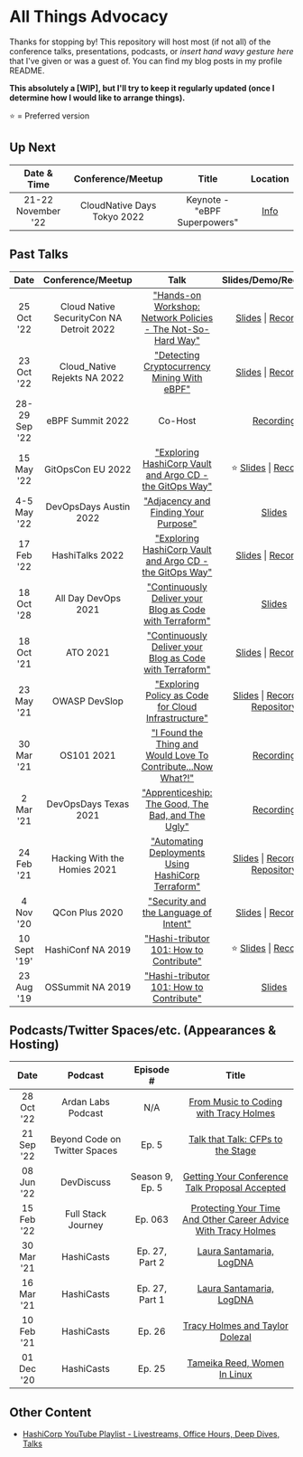 # All Things Advocacy

Thanks for stopping by! This repository will host most (if not all) of the conference talks, presentations, podcasts, or _insert hand wavy gesture here_ that I've given or was a guest of. You can find my blog posts in my profile README.
  
  **This absolutely a [WIP], but I'll try to keep it regularly updated (once I determine how I would like to arrange things).**
  
 <!--Want me to speak at your event? You can contact me here
 INSERT GOOGLE FORM OR WHATEVS HERE
-->
:star: = Preferred version

## Up Next

Date & Time|Conference/Meetup|Title|Location
:---------:|:---------------:|:---:|:-------:
21-22 November '22 | CloudNative Days Tokyo 2022 | Keynote - "eBPF Superpowers" | [Info](https://event.cloudnativedays.jp/cndt2022)

## Past Talks

Date|Conference/Meetup|Talk|Slides/Demo/Recording
:---------:|:---------------:|:--:|:--------------------:
25 Oct '22 | Cloud Native SecurityCon NA Detroit 2022 | ["Hands-on Workshop: Network Policies - The Not-So-Hard Way"](https://github.com/tracypholmes/all-things-advocacy/tree/main/network-policies-the-not-so-hard-way) | [Slides](https://github.com/tracypholmes/all-things-advocacy/blob/main/network-policies-the-not-so-hard-way/KubeConNA2022_Network-Policies-The-Not-So-Hard-Way.pdf) \| [Recording](https://youtu.be/pz1QyvTc_HU)
23 Oct '22 | Cloud_Native Rejekts NA 2022 | ["Detecting Cryptocurrency Mining With eBPF"](https://github.com/tracypholmes/all-things-advocacy/tree/main/detecting-cryptocurrency-mining-ebpf) | [Slides](https://github.com/tracypholmes/all-things-advocacy/blob/main/detecting-cryptocurrency-mining-ebpf/rejekts-tetragon_and_cryptocurrency.pdf) \| [Recording](https://youtu.be/UJsdvmGnpNI?t=17664)
28-29 Sep '22 | eBPF Summit 2022 | Co-Host | [Recording](https://youtube.com/playlist?list=PLDg_GiBbAx-mAwr1P5H4xFEn7X-qWZ2V_)
15 May '22 | GitOpsCon EU 2022 | ["Exploring HashiCorp Vault and Argo CD - the GitOps Way"](https://github.com/tracypholmes/all-things-advocacy/tree/main/vault-and-argocd-gitops#exploring-hashicorp-vault-and-argocd---the-gitops-way) | :star: [Slides](https://github.com/tracypholmes/all-things-advocacy/blob/main/vault-and-argocd-gitops/GitOpsCon%20EU%202022/GitOpsCon%20EU%202022%20-%20Exploring%20Vault%20and%20ArgoCD%20-%20The%20GitOps%20Way.pdf) \| [Recording](https://youtu.be/2camnnjyviw)
4-5 May '22 | DevOpsDays Austin 2022 | ["Adjacency and Finding Your Purpose"](https://github.com/tracypholmes/all-things-advocacy/tree/main/adjacency-and-finding-your-purpose) | [Slides](https://github.com/tracypholmes/all-things-advocacy/blob/main/adjacency-and-finding-your-purpose/Adjacency%and%Finding%Your%Purpose.pdf)
17 Feb '22 | HashiTalks 2022 | ["Exploring HashiCorp Vault and Argo CD - the GitOps Way"](https://github.com/tracypholmes/all-things-advocacy/tree/main/vault-and-argocd-gitops#exploring-hashicorp-vault-and-argocd---the-gitops-way) | [Slides](https://github.com/tracypholmes/all-things-advocacy/blob/main/vault-and-argocd-gitops/HashiTalks%202022/HashiTalks%202022%20-%20Vault%20and%20ArgoCD%20the%20GitOps%20Way.pdf) \| [Recording](https://youtu.be/9ui3giZHaA0)
18 Oct '28 | All Day DevOps 2021 | ["Continuously Deliver your Blog as Code with Terraform"](https://github.com/tracypholmes/all-things-advocacy/tree/main/continuously-deliver-your-blog-as-code-with-terraform) | [Slides](https://github.com/tracypholmes/all-things-advocacy/blob/main/continuously-deliver-your-blog-as-code-with-terraform/Continuously%20Deliver%20your%20Blog%20as%20Code%20with%20Terraform.pdf)
18 Oct '21 | ATO 2021 | ["Continuously Deliver your Blog as Code with Terraform"](https://github.com/tracypholmes/all-things-advocacy/tree/main/continuously-deliver-your-blog-as-code-with-terraform) | [Slides](https://github.com/tracypholmes/all-things-advocacy/blob/main/continuously-deliver-your-blog-as-code-with-terraform/Continuously%20Deliver%20your%20Blog%20as%20Code%20with%20Terraform.pdf) \| [Recording](https://www.youtube.com/watch?v=K2VOQenZEYE)
23 May '21 | OWASP DevSlop | ["Exploring Policy as Code for Cloud Infrastructure"](https://github.com/tracypholmes/all-things-advocacy/tree/main/owasp-devslop-exploring-policy-as-code) | [Slides](https://github.com/tracypholmes/all-things-advocacy/blob/main/owasp-devslop-exploring-policy-as-code/20210523-OWASPDevSlop-PolicyAsCode.pdf) \| [Recording](https://youtu.be/eFGqqTz_5QY) \| [Repository](https://github.com/tracypholmes/policy-as-code-workshop)
30 Mar '21 | OS101 2021 | ["I Found the Thing and Would Love To Contribute...Now What?!"](https://github.com/tracypholmes/all-things-advocacy/tree/main/found-the-thing-would-love-to-contribute) |  [Recording](https://www.youtube.com/watch?v=as_fx_c4uZk&t=551s)
2 Mar '21 | DevOpsDays Texas 2021 | ["Apprenticeship: The Good, The Bad, and The Ugly"](https://github.com/tracypholmes/all-things-advocacy/tree/main/apprenticeship-the-good-the-bad-the-ugly) | [Recording](https://youtu.be/Ji_Dl92D6ps?t=9016)
24 Feb '21 | Hacking With the Homies 2021 | ["Automating Deployments Using HashiCorp Terraform"](https://github.com/tracypholmes/all-things-advocacy/tree/main/automating-deployments-using-hashicorp-terraform) | [Slides](https://github.com/tracypholmes/all-things-advocacy/blob/main/automating-deployments-using-hashicorp-terraform/Automating%20Deployments%20using%20HashiCorp%20Terraform.pdf) \| [Recording](https://www.youtube.com/watch?v=hnMiC7HYjTQ) \| [Repository](https://github.com/tracypholmes/terraform-k8s-demo#automating-deployments-with-terraform-walkthrough)
4 Nov '20 | QCon Plus 2020 | ["Security and the Language of Intent"](https://github.com/tracypholmes/all-things-advocacy/tree/main/security-and-the-language-of-intent) | [Slides](https://github.com/tracypholmes/all-things-advocacy/blob/main/security-and-the-language-of-intent/Security%20and%20the%20Language%20of%20Intent.pdf) \| [Recording](https://www.youtube.com/watch?v=Z12WwflUPHI)
10 Sept '19' | HashiConf NA 2019 | ["Hashi-tributor 101: How to Contribute"](https://github.com/tracypholmes/all-things-advocacy/tree/main/hashi-tributor-101) | :star: [Slides](https://github.com/tracypholmes/all-things-advocacy/blob/main/hashi-tributor-101/Hashi-tributor%20101.pdf) \| [Recording](https://www.youtube.com/watch?v=_dCL0i8s_yI)
23 Aug '19 | OSSummit NA 2019 | ["Hashi-tributor 101: How to Contribute"](https://github.com/tracypholmes/all-things-advocacy/tree/main/hashi-tributor-101) | [Slides](https://github.com/tracypholmes/all-things-advocacy/blob/main/hashi-tributor-101/Hashi-tributor%20101.pdf)

## Podcasts/Twitter Spaces/etc. (Appearances & Hosting)

Date|Podcast|Episode #|Title
:--:|:-----:|:-------:|:----:
28 Oct '22 | Ardan Labs Podcast | N/A | [From Music to Coding with Tracy Holmes](https://ardanlabs.buzzsprout.com/1466944/11573150)
21 Sep '22 | Beyond Code on Twitter Spaces | Ep. 5 | [Talk that Talk: CFPs to the Stage](https://twitter.com/i/spaces/1LyxBqeqlMLJN?s=20)
08 Jun '22 | DevDiscuss | Season 9, Ep. 5 | [Getting Your Conference Talk Proposal Accepted](https://devpods.herokuapp.com/podcasts/devdiscuss/episodes/270)
15 Feb '22 | Full Stack Journey | Ep. 063 | [Protecting Your Time And Other Career Advice With Tracy Holmes](https://packetpushers.net/podcast/full-stack-journey-063-protecting-your-time-and-other-career-advice-with-tracy-holmes/)
30 Mar '21 | HashiCasts | Ep. 27, Part 2 | [Laura Santamaria, LogDNA](https://www.hashicorp.com/resources/hashicast-episode-27-part-2-laura-santamaria-logdna)
16 Mar '21 | HashiCasts | Ep. 27, Part 1 | [Laura Santamaria, LogDNA](https://www.hashicorp.com/resources/hashicast-episode-27-part-1-laura-santamaria-logdna)
10 Feb '21 | HashiCasts | Ep. 26 | [Tracy Holmes and Taylor Dolezal](https://www.hashicorp.com/resources/hashicast-episode-26-tracy-holmes-and-taylor-dolezal)
01 Dec '20 | HashiCasts | Ep. 25 | [Tameika Reed, Women In Linux](https://www.hashicorp.com/resources/hashicast-episode-25-tameika-reed-women-in-linux)

## Other Content

- [HashiCorp YouTube Playlist - Livestreams, Office Hours, Deep Dives, Talks](<https://www.youtube.com/c/HashiCorp/search?query=Tracy%20Holmes>)
